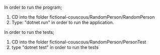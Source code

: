In order to run the program;
  1) CD into the folder fictional-couscous/RandomPerson/RandomPerson
  2) Type: "dotnet run" in order to run the application. 
  
In order to run the tests;
  1) CD into the folder fictional-couscous/RandomPerson/PersonTest
  2) type "dotnet test" in order to run the tests
  

